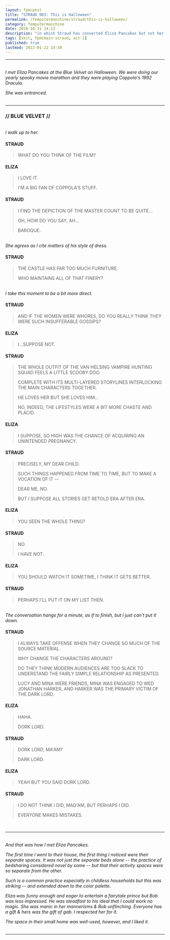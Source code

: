 ```yaml
---
layout: fpmcpost
title: "STRAUD 003: This is Halloween"
permalink: /femputermanchine/straud/this-is-halloween/
category: femputermanchine
date: 2018-10-31 14:13
description: "in which Straud has converted Eliza Pancakes but not her husband"
tags: [skit, fpmcmain-straud, act-i]
published: true
lastmod: 2022-01-22 14:58
---
```

[//]: # (  1/22/22  -added)

*****
<br><i>I met Eliza Pancakes at the Blue Velvet on Halloween. We were doing our yearly spooky movie marathon and they were playing Coppola's 1992 Dracula.</i>

<i>She was entranced.</i>
<br><br>

***
### // BLUE VELVET //

<br><i>I walk up to her.</i>

#### STRAUD

> WHAT DO YOU THINK OF THE FILM?

#### ELIZA

> I LOVE IT. 
> 
> I'M A BIG FAN OF COPPOLA'S STUFF.

#### STRAUD

> I FIND THE DEPICTION OF THE MASTER COUNT TO BE QUITE...
> 
> OH, HOW DO YOU SAY, AH...
> 
> BAROQUE.

<BR><I>She agrees as I cite matters of his style of dress.</i>

#### STRAUD

> THE CASTLE HAS FAR TOO MUCH FURNITURE.
> 
> WHO MAINTAINS ALL OF THAT FINERY?

<BR><I>I take this moment to be a bit more direct.</i>

#### STRAUD

> AND IF THE WOMEN WERE WHORES, DO YOU REALLY THINK THEY WERE SUCH INSUFFERABLE GOSSIPS?

#### ELIZA 

> I...SUPPOSE NOT.

#### STRAUD

> THE WHOLE OUTFIT OF THE VAN HELSING VAMPIRE HUNTING SQUAD FEELS A LITTLE SCOOBY DOO.
> 
> COMPLETE WITH ITS MULTI-LAYERED STORYLINES INTERLOCKING THE MAIN CHARACTERS TOGETHER.
> 
> HE LOVES HER BUT SHE LOVES HIM...
> 
> NO, INDEED, THE LIFESTYLES WERE A BIT MORE CHASTE AND PLACID.

#### ELIZA

> I SUPPOSE, SO HIGH WAS THE CHANCE OF ACQUIRING AN UNINTENDED PREGNANCY.

#### STRAUD

> PRECISELY, MY DEAR CHILD.
> 
> SUCH THINGS HAPPENED FROM TIME TO TIME, BUT TO MAKE A VOCATION OF IT --
> 
> DEAR ME, NO.
> 
> BUT I SUPPOSE ALL STORIES GET RETOLD ERA AFTER ERA.

#### ELIZA

> YOU SEEN THE WHOLE THING?

#### STRAUD

> NO.
> 
> I HAVE NOT.

#### ELIZA 

> YOU SHOULD WATCH IT SOMETIME, I THINK IT GETS BETTER.

#### STRAUD

> PERHAPS I'LL PUT IT ON MY LIST THEN.

<BR><I>The conversation hangs for a minute, as if to finish, but I just can't put it down.</i>

#### STRAUD

> I ALWAYS TAKE OFFENSE WHEN THEY CHANGE SO MUCH OF THE SOURCE MATERIAL.
> 
> WHY CHANGE THE CHARACTERS AROUND?
> 
> DO THEY THINK MODERN AUDIENCES ARE TOO SLACK TO UNDERSTAND THE FAIRLY SIMPLE RELATIONSHIP AS PRESENTED.
> 
> LUCY AND MINA WERE FRIENDS, MINA WAS ENGAGED TO WED JONATHAN HARKER, AND HARKER WAS THE PRIMARY VICTIM OF THE DARK LORD.

#### ELIZA

> HAHA.
> 
> DORK LORD.

#### STRAUD

> DORK LORD, MA'AM?
> 
> DARK LORD.

#### ELIZA

> YEAH BUT YOU SAID DORK LORD.

#### STRAUD

> I DO NOT THINK I DID, MAD'AM, BUT PERHAPS I DID.
> 
> EVERYONE MAKES MISTAKES.

<BR>

***
<BR><I>And that was how I met Eliza Pancakes.</i>

<i>The first time I went to their house, the first thing I noticed were their separate spaces. It was not just the separate beds alone -- the practice of bedsharing considered novel by some -- but that their activity spaces were so separate from the other. </i>

<i>Such is a common practice especially in childless households but this was striking -- and extended down to the color palette.</i>

<i>Eliza was funny enough and eager to entertain a fairytale prince but Bob was less impressed. He was steadfast to his ideal that I could work no magic. She was manic in her mannerisms & Bob unflinching. Everyone has a gift & hers was the gift of gab. I respected her for it.</i>

<i>The space in their small home was well-used, however, and I liked it.</i>
<br><br>

***
